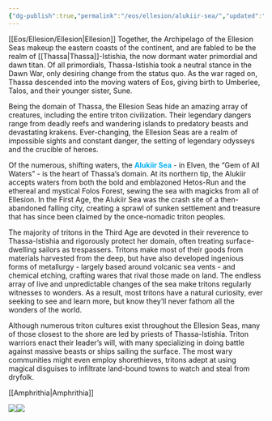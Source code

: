 ```yaml
---
{"dg-publish":true,"permalink":"/eos/ellesion/alukiir-sea/","updated":"2024-12-22T19:29:46.620-06:00"}
---
```


[[Eos/Ellesion/Ellesion\|Ellesion]]
Together, the Archipelago of the Ellesion Seas makeup the eastern coasts of the continent, and are fabled to be the realm of [[Thassa\|Thassa]]-Istishia, the now dormant water primordial and dawn titan. Of all primordials, Thassa-Istishia took a neutral stance in the Dawn War, only desiring change from the status quo. As the war raged on, Thassa descended into the moving waters of Eos, giving birth to Umberlee, Talos, and their younger sister, Sune. 

Being the domain of Thassa, the Ellesion Seas hide an amazing array of creatures, including the entire triton civilization. Their legendary dangers range from deadly reefs and wandering islands to predatory beasts and devastating krakens. Ever-changing, the Ellesion Seas are a realm of impossible sights and constant danger, the setting of legendary odysseys and the crucible of heroes. 

Of the numerous, shifting waters, the **<font color="#00b0f0">Alukiir Sea</font>** - in Elven, the “Gem of All Waters” - is the heart of Thassa’s domain. At its northern tip, the Alukiir accepts waters from both the bold and emblazoned Hetos-Run and the ethereal and mystical Folos Forest, sewing the sea with magicks from all of Ellesion. In the First Age, the Alukiir Sea was the crash site of a then-abandoned falling city, creating a sprawl of sunken settlement and treasure that has since been claimed by the once-nomadic triton peoples. 

The majority of tritons in the Third Age are devoted in their reverence to Thassa-Istishia and rigorously protect her domain, often treating surface-dwelling sailors as trespassers. Tritons make most of their goods from materials harvested from the deep, but have also developed ingenious forms of metallurgy - largely based around volcanic sea vents - and chemical etching, crafting wares that rival those made on land. The endless array of live and unpredictable changes of the sea make tritons regularly witnesses to wonders. As a result, most tritons have a natural curiosity, ever seeking to see and learn more, but know they’ll never fathom all the wonders of the world.

Although numerous triton cultures exist throughout the Ellesion Seas, many of those closest to the shore are led by priests of Thassa-Istishia. Triton warriors enact their leader’s will, with many specializing in doing battle against massive beasts or ships sailing the surface. The most wary communities might even employ shorethieves, tritons adept at using magical disguises to infiltrate land-bound towns to watch and steal from dryfolk.

[[Amphrithia\|Amphrithia]]

**![](https://lh7-us.googleusercontent.com/wjUJbhi75L2tZeEgBysMDop_6qmyuWDkiu3DQ0s375cM2XVyEs_ExeviXQWHRrRoIPC_B68wwgCGBORDMpLFS8xW8h7T_XzNgC2tZ8KdTEJteGRIp3u0fQIzwBAYA_mgVFYpxbdPzFsG97ZDKtOcFvk)![](https://lh7-us.googleusercontent.com/SP-mhD6EKKwk7jlFh4ng4XJ0dB7MCxKnzrm7qqbOD8QKcyrLeBUs9WGmnt9Xd5EXNMxvDeyPgx8t90Gnm5cymKpz4qAypwFdruk5vSUXnRseMIiLd-FuQDTLu6uc6XdlKT68ZnwDEfQm8QPX31iGT3s)**